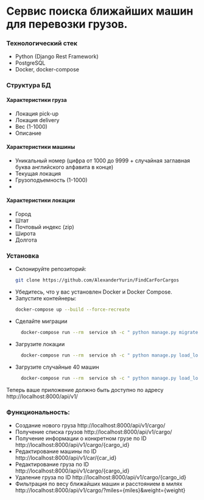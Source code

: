 # Сервис поиска ближайших машин для перевозки грузов.

### Технологический стек

- Python (Django Rest Framework)
- PostgreSQL
- Docker, docker-compose

### Структура БД

#### Характеристики груза

- Локация pick-up
- Локация delivery
- Вес (1-1000)
- Описание

#### Характеристики машины

- Уникальный номер (цифра от 1000 до 9999 + случайная заглавная буква английского алфавита в конце)
- Текущая локация
- Грузоподъемность (1-1000)
- 
#### Характеристики локации
- Город
- Штат
- Почтовый индекс (zip)
- Широта
- Долгота

### Установка

- Склонируйте репозиторий:
  ```bash
  git clone https://github.com/AlexanderYurin/FindCarForCargos
  ```
- Убедитесь, что у вас установлен Docker и Docker Compose.
- Запустите контейнеры:
    ```bash
    docker-compose up --build --force-recreate
    ```
- Сделайте миграции
  ```bash
    docker-compose run --rm  service sh -c " python manage.py migrate" 
  ```
- Загрузите локации
  ```bash
    docker-compose run --rm  service sh -c " python manage.py load_locations"
  ```
- Загрузите случайные 40 машин
  ```bash
    docker-compose run --rm  service sh -c " python manage.py load_locations"
  ```
Теперь ваше приложение должно быть доступно по адресу
http://localhost:8000/api/v1/


### Функциональность:

- Создание нового груза http://localhost:8000/api/v1/cargo/
- Получение списка грузов http://localhost:8000/api/v1/cargo/
- Получение информации о конкретном грузе по ID http://localhost:8000/api/v1/cargo/{cargo_id}
- Редактирование машины по ID http://localhost:8000/api/v1/car/{car_id}
- Редактирование груза по ID http://localhost:8000/api/v1/cargo/{cargo_id}
- Удаление груза по ID http://localhost:8000/api/v1/cargo/{cargo_id}
- Фильтрация по весу ближайших машин и расстоянием в милях
http://localhost:8000/api/v1/cargo/?miles={miles}&weight={weight}




